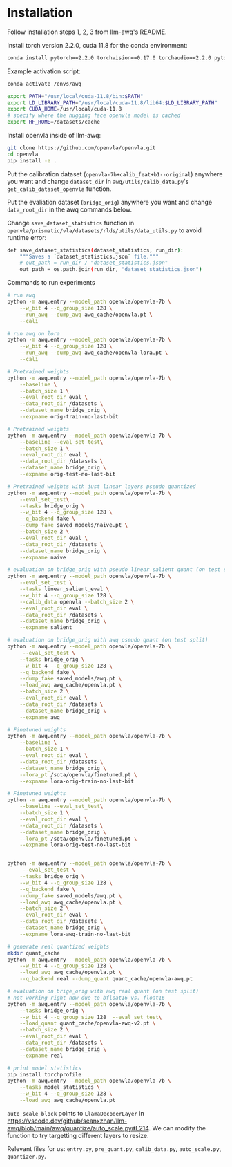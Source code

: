 # Installation

Follow installation steps 1, 2, 3 from llm-awq's README.

Install torch version 2.2.0, cuda 11.8 for the conda environment:
```bash
conda install pytorch==2.2.0 torchvision==0.17.0 torchaudio==2.2.0 pytorch-cuda=11.8 -c pytorch -c nvidia
```

Example activation script:
```bash
conda activate /envs/awq

export PATH="/usr/local/cuda-11.8/bin:$PATH"
export LD_LIBRARY_PATH="/usr/local/cuda-11.8/lib64:$LD_LIBRARY_PATH"
export CUDA_HOME=/usr/local/cuda-11.8
# specify where the hugging face openvla model is cached
export HF_HOME=/datasets/cache
```

Install openvla inside of llm-awq:
```bash
git clone https://github.com/openvla/openvla.git
cd openvla 
pip install -e .
```

Put the calibration dataset (`openvla-7b+calib_feat+b1--original`) anywhere you want and change `dataset_dir` in `awq/utils/calib_data.py`'s `get_calib_dataset_openvla` function.

Put the evaliation dataset (`bridge_orig`) anywhere you want and change `data_root_dir` in the awq commands below.

Change `save_dataset_statistics` function in `openvla/prismatic/vla/datasets/rlds/utils/data_utils.py` to avoid runtime error:
```bash
def save_dataset_statistics(dataset_statistics, run_dir):
    """Saves a `dataset_statistics.json` file."""
    # out_path = run_dir / "dataset_statistics.json"
    out_path = os.path.join(run_dir, "dataset_statistics.json")
```

Commands to run experiments
```bash
# run awq
python -m awq.entry --model_path openvla/openvla-7b \
    --w_bit 4 --q_group_size 128 \
    --run_awq --dump_awq awq_cache/openvla.pt \
    --cali

# run awq on lora
python -m awq.entry --model_path openvla/openvla-7b \
    --w_bit 4 --q_group_size 128 \
    --run_awq --dump_awq awq_cache/openvla-lora.pt \
    --cali

# Pretrained weights
python -m awq.entry --model_path openvla/openvla-7b \
    --baseline \
    --batch_size 1 \
    --eval_root_dir eval \
    --data_root_dir /datasets \
    --dataset_name bridge_orig \
    --expname orig-train-no-last-bit

# Pretrained weights
python -m awq.entry --model_path openvla/openvla-7b \
    --baseline --eval_set_test\
    --batch_size 1 \
    --eval_root_dir eval \
    --data_root_dir /datasets \
    --dataset_name bridge_orig \
    --expname orig-test-no-last-bit

# Pretrained weights with just linear layers pseudo quantized
python -m awq.entry --model_path openvla/openvla-7b \
    --eval_set_test\
    --tasks bridge_orig \
    --w_bit 4 --q_group_size 128 \
    --q_backend fake \
    --dump_fake saved_models/naive.pt \
    --batch_size 2 \
    --eval_root_dir eval \
    --data_root_dir /datasets \
    --dataset_name bridge_orig \
    --expname naive 

# evaluation on bridge_orig with pseudo linear salient quant (on test split)
python -m awq.entry --model_path openvla/openvla-7b \
    --eval_set_test \
    --tasks linear_salient_eval \
    --w_bit 4 --q_group_size 128 \
    --calib_data openvla --batch_size 2 \
    --eval_root_dir eval \
    --data_root_dir /datasets \
    --dataset_name bridge_orig \
    --expname salient

# evaluation on bridge_orig with awq pseudo quant (on test split)
python -m awq.entry --model_path openvla/openvla-7b \
     --eval_set_test \
    --tasks bridge_orig \
    --w_bit 4 --q_group_size 128 \
    --q_backend fake \
    --dump_fake saved_models/awq.pt \
    --load_awq awq_cache/openvla.pt \
    --batch_size 2 \
    --eval_root_dir eval \
    --data_root_dir /datasets \
    --dataset_name bridge_orig \
    --expname awq 

# Finetuned weights
python -m awq.entry --model_path openvla/openvla-7b \
    --baseline \
    --batch_size 1 \
    --eval_root_dir eval \
    --data_root_dir /datasets \
    --dataset_name bridge_orig \
    --lora_pt /sota/openvla/finetuned.pt \
    --expname lora-orig-train-no-last-bit

# Finetuned weights
python -m awq.entry --model_path openvla/openvla-7b \
    --baseline --eval_set_test\
    --batch_size 1 \
    --eval_root_dir eval \
    --data_root_dir /datasets \
    --dataset_name bridge_orig \
    --lora_pt /sota/openvla/finetuned.pt \
    --expname lora-orig-test-no-last-bit


python -m awq.entry --model_path openvla/openvla-7b \
     --eval_set_test \
    --tasks bridge_orig \
    --w_bit 4 --q_group_size 128 \
    --q_backend fake \
    --dump_fake saved_models/awq.pt \
    --load_awq awq_cache/openvla.pt \
    --batch_size 2 \
    --eval_root_dir eval \
    --data_root_dir /datasets \
    --dataset_name bridge_orig \
    --expname lora-awq-train-no-last-bit

# generate real quantized weights
mkdir quant_cache
python -m awq.entry --model_path openvla/openvla-7b \
    --w_bit 4 --q_group_size 128 \
    --load_awq awq_cache/openvla.pt \
    --q_backend real --dump_quant quant_cache/openvla-awq.pt

# evaluation on brige_orig with awq real quant (on test split)
# not working right now due to bfloat16 vs. float16
python -m awq.entry --model_path openvla/openvla-7b \
    --tasks bridge_orig \
    --w_bit 4 --q_group_size 128  --eval_set_test\
    --load_quant quant_cache/openvla-awq-v2.pt \
    --batch_size 2 \
    --eval_root_dir eval \
    --data_root_dir /datasets \
    --dataset_name bridge_orig \
    --expname real

# print model statistics
pip install torchprofile
python -m awq.entry --model_path openvla/openvla-7b \
    --tasks model_statistics \
    --w_bit 4 --q_group_size 128 \
    --load_awq awq_cache/openvla.pt
```

`auto_scale_block` points to `LlamaDecoderLayer` in https://vscode.dev/github/seanxzhan/llm-awq/blob/main/awq/quantize/auto_scale.py#L214. We can modify the function to try targetting different layers to resize.

Relevant files for us: `entry.py`, `pre_quant.py`, `calib_data.py`, `auto_scale.py`, `quantizer.py`.